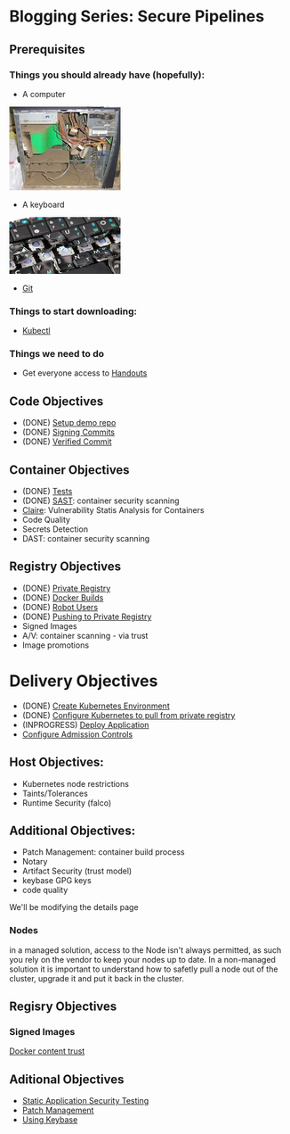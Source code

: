 # Blogging Series: Secure Pipelines

## Prerequisites

### Things you should already have (hopefully):
- A computer

![computer](images/bad_computer.jpg)
- A keyboard

![keyboard](images/bad_keyboard.jpg)

- [Git](https://git-scm.com/)

### Things to start downloading:
- [Kubectl](https://kubernetes.io/docs/tasks/tools/install-kubectl/)

### Things we need to do
- Get everyone access to [Handouts](https://gethandouts.com)

## Code Objectives

- (DONE) [Setup demo repo](docs/demo_project.md)
- (DONE) [Signing Commits](docs/signing_commits.md)
- (DONE) [Verified Commit](docs/verified_commit.md)

## Container Objectives
- (DONE) [Tests](docs/tests.md)
- (DONE) [SAST](docs/sast.md): container security scanning
- [Claire](docs/clair.md): Vulnerability Statis Analysis for Containers
- Code Quality
- Secrets Detection
- DAST: container security scanning

## Registry Objectives
- (DONE) [Private Registry](docs/private_registry.md)
- (DONE) [Docker Builds](docs/docker_build.md)
- (DONE) [Robot Users](docs/robot_users.md)
- (DONE) [Pushing to Private Registry](docs/delivery.md)
- Signed Images
- A/V: container scanning - via trust
- Image promotions

# Delivery Objectives

- (DONE) [Create Kubernetes Environment](docs/create_k8s.md)
- (DONE) [Configure Kubernetes to pull from private registry](docs/private_reg_k8s_config.md)
- (INPROGRESS) [Deploy Application](docs/deploy_application.md)
- [Configure Admission Controls](docs/admission_controls.md)

## Host Objectives:

- Kubernetes node restrictions
- Taints/Tolerances
- Runtime Security (falco)

## Additional Objectives:

- Patch Management: container build process
- Notary
- Artifact Security (trust model)
- keybase GPG keys
- code quality

We'll be modifying the details page

### Nodes
in a managed solution, access to the Node isn't always permitted, as such you rely on the vendor to keep your nodes up to date. In a non-managed solution it is important to understand how to safetly pull a node out of the cluster, upgrade it and put it back in the cluster.

## Regisry Objectives

### Signed Images

[Docker content trust](https://docs.docker.com/engine/security/trust/content_trust/)

## Aditional Objectives

- [Static Application Security Testing](docs/sast.md)
- [Patch Management](docs/patch_management.md)
- [Using Keybase](docs/keybase.md)
